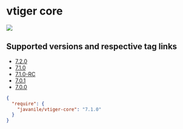 # vtiger core

![](https://img.shields.io/static/v1?style=flat&logo=php&label=packagist&message=javanile/vtiger-core&color=blue)

## Supported versions and respective tag links 

- [7.2.0](https://github.com/javanile/vtiger-core/tree/7.2.0)
- [7.1.0](https://github.com/javanile/vtiger-core/tree/7.1.0)
- [7.1.0-RC](https://github.com/javanile/vtiger-core/tree/7.1.0-RC)
- [7.0.1](https://github.com/javanile/vtiger-core/tree/7.0.1)
- [7.0.0](https://github.com/javanile/vtiger-core/tree/7.0.0)

```json
{
  "require": {
    "javanile/vtiger-core": "7.1.0"
  }
}
```
